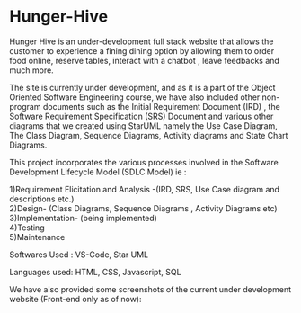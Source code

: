 # Hunger-Hive
Hunger Hive is an under-development full stack website that allows the customer to experience a fining dining option by allowing them to order food online, reserve tables, interact with a chatbot , leave feedbacks and much more.

The site is currently under development, and as it is a part of the Object Oriented Software Engineering course, we have also included other non-program documents such as the Initial Requirement Document (IRD) , the Software Requirement Specification (SRS) Document and various other diagrams that we created using StarUML namely the Use Case Diagram, The Class Diagram, Sequence Diagrams, Activity diagrams and State Chart Diagrams.

This project incorporates the various processes involved in the Software Development Lifecycle Model (SDLC Model) ie :
<br>


1)Requirement Elicitation and Analysis -(IRD, SRS, Use Case diagram and descriptions etc.)  <br>
2)Design- (Class Diagrams, Sequence Diagrams , Activity Diagrams etc)<br>
3)Implementation- (being implemented)<br>
4)Testing<br>
5)Maintenance

Softwares Used : VS-Code, Star UML <br>

Languages used: HTML, CSS, Javascript, SQL

We have also provided some screenshots of the current under development website (Front-end only as of now): 

